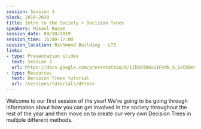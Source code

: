 ```yaml
---
session: Session 3
block: 2019-2020
title: Intro to the Society + Decision Trees
speakers: Mikael Rozee
session_date: 09/10/2019
session_time: 16:00-17:00
session_location: Richmond Building - LT3
links:
- type: Presentation slides
  text: Session 3
  url: https://docs.google.com/presentation/d/1Ik98I08xUIFsdN_S_GsOXOeC5mpzQK9Apr01vnuhsBI/edit?usp=sharing
- type: Resources
  text: Decision Trees tutorial
  url: /sessions/tutorials/dtrees
---
```

Welcome to our first session of the year! We're going to be going through information about how you can get involved in the society throughout the rest of the year and then move on to create our very own Decision Trees in multiple different methods.
